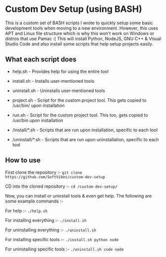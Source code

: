 # Custom Dev Setup (using BASH)

This is a custom set of BASH scripts I wrote to quickly setup some basic development tools when moving to a new environment. However, this uses APT and Linux file structure which is why this won't work on Windows or distros that use Pamac :( This will install Python, NodeJS, GNU C++ & Visual Studio Code and also install some scripts that help setup projects easily.


## What each script does

* help.sh - Provides help for using the entire tool

* install.sh - Installs user-mentioned tools

* uninstall.sh - Uninstalls user-mentioned tools

* project.sh - Script for the custom project tool. This gets copied to /usr/bin/ upon installation

* run.sh - Script for the custom project tool. This too, gets copied to /usr/bin upon installation

* /install/*.sh - Scripts that are run upon installation, specific to each tool

* /uninstall/*.sh - Scripts that are run upon uninstallation, specific to each tool

## How to use

First clone the repository :-
```git clone https://github.com/SoftVibes/custom-dev-setup```

CD into the cloned repository :-
```cd /custom-dev-setup/```

Now, you can install or uninstall tools & even get help. The following are some example commands :-

For help :-
```./help.sh```

For installing everything :-
```./install.sh```

For uninstalling everything :-
```./uninstall.sh```

For installing specific tools :-
```./install.sh python node```

For uninstalling specific tools :-
```./uninstall.sh code node```